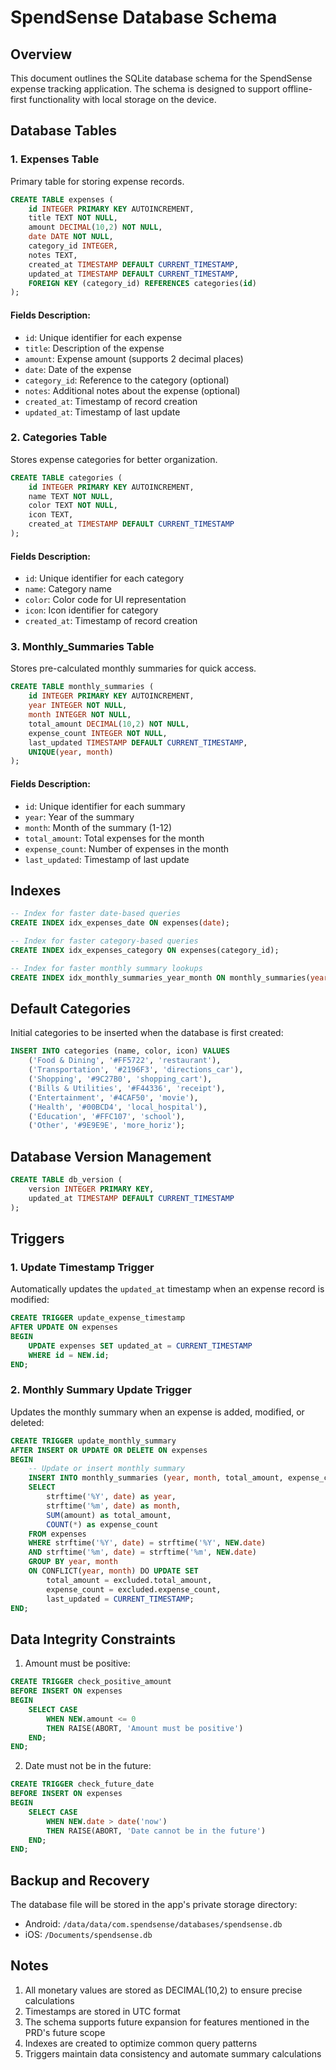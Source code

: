 # SpendSense Database Schema

## Overview
This document outlines the SQLite database schema for the SpendSense expense tracking application. The schema is designed to support offline-first functionality with local storage on the device.

## Database Tables

### 1. Expenses Table
Primary table for storing expense records.

```sql
CREATE TABLE expenses (
    id INTEGER PRIMARY KEY AUTOINCREMENT,
    title TEXT NOT NULL,
    amount DECIMAL(10,2) NOT NULL,
    date DATE NOT NULL,
    category_id INTEGER,
    notes TEXT,
    created_at TIMESTAMP DEFAULT CURRENT_TIMESTAMP,
    updated_at TIMESTAMP DEFAULT CURRENT_TIMESTAMP,
    FOREIGN KEY (category_id) REFERENCES categories(id)
);
```

#### Fields Description:
- `id`: Unique identifier for each expense
- `title`: Description of the expense
- `amount`: Expense amount (supports 2 decimal places)
- `date`: Date of the expense
- `category_id`: Reference to the category (optional)
- `notes`: Additional notes about the expense (optional)
- `created_at`: Timestamp of record creation
- `updated_at`: Timestamp of last update

### 2. Categories Table
Stores expense categories for better organization.

```sql
CREATE TABLE categories (
    id INTEGER PRIMARY KEY AUTOINCREMENT,
    name TEXT NOT NULL,
    color TEXT NOT NULL,
    icon TEXT,
    created_at TIMESTAMP DEFAULT CURRENT_TIMESTAMP
);
```

#### Fields Description:
- `id`: Unique identifier for each category
- `name`: Category name
- `color`: Color code for UI representation
- `icon`: Icon identifier for category
- `created_at`: Timestamp of record creation

### 3. Monthly_Summaries Table
Stores pre-calculated monthly summaries for quick access.

```sql
CREATE TABLE monthly_summaries (
    id INTEGER PRIMARY KEY AUTOINCREMENT,
    year INTEGER NOT NULL,
    month INTEGER NOT NULL,
    total_amount DECIMAL(10,2) NOT NULL,
    expense_count INTEGER NOT NULL,
    last_updated TIMESTAMP DEFAULT CURRENT_TIMESTAMP,
    UNIQUE(year, month)
);
```

#### Fields Description:
- `id`: Unique identifier for each summary
- `year`: Year of the summary
- `month`: Month of the summary (1-12)
- `total_amount`: Total expenses for the month
- `expense_count`: Number of expenses in the month
- `last_updated`: Timestamp of last update

## Indexes

```sql
-- Index for faster date-based queries
CREATE INDEX idx_expenses_date ON expenses(date);

-- Index for faster category-based queries
CREATE INDEX idx_expenses_category ON expenses(category_id);

-- Index for faster monthly summary lookups
CREATE INDEX idx_monthly_summaries_year_month ON monthly_summaries(year, month);
```

## Default Categories
Initial categories to be inserted when the database is first created:

```sql
INSERT INTO categories (name, color, icon) VALUES
    ('Food & Dining', '#FF5722', 'restaurant'),
    ('Transportation', '#2196F3', 'directions_car'),
    ('Shopping', '#9C27B0', 'shopping_cart'),
    ('Bills & Utilities', '#F44336', 'receipt'),
    ('Entertainment', '#4CAF50', 'movie'),
    ('Health', '#00BCD4', 'local_hospital'),
    ('Education', '#FFC107', 'school'),
    ('Other', '#9E9E9E', 'more_horiz');
```

## Database Version Management

```sql
CREATE TABLE db_version (
    version INTEGER PRIMARY KEY,
    updated_at TIMESTAMP DEFAULT CURRENT_TIMESTAMP
);
```

## Triggers

### 1. Update Timestamp Trigger
Automatically updates the `updated_at` timestamp when an expense record is modified:

```sql
CREATE TRIGGER update_expense_timestamp 
AFTER UPDATE ON expenses
BEGIN
    UPDATE expenses SET updated_at = CURRENT_TIMESTAMP
    WHERE id = NEW.id;
END;
```

### 2. Monthly Summary Update Trigger
Updates the monthly summary when an expense is added, modified, or deleted:

```sql
CREATE TRIGGER update_monthly_summary
AFTER INSERT OR UPDATE OR DELETE ON expenses
BEGIN
    -- Update or insert monthly summary
    INSERT INTO monthly_summaries (year, month, total_amount, expense_count)
    SELECT 
        strftime('%Y', date) as year,
        strftime('%m', date) as month,
        SUM(amount) as total_amount,
        COUNT(*) as expense_count
    FROM expenses
    WHERE strftime('%Y', date) = strftime('%Y', NEW.date)
    AND strftime('%m', date) = strftime('%m', NEW.date)
    GROUP BY year, month
    ON CONFLICT(year, month) DO UPDATE SET
        total_amount = excluded.total_amount,
        expense_count = excluded.expense_count,
        last_updated = CURRENT_TIMESTAMP;
END;
```

## Data Integrity Constraints

1. Amount must be positive:
```sql
CREATE TRIGGER check_positive_amount
BEFORE INSERT ON expenses
BEGIN
    SELECT CASE 
        WHEN NEW.amount <= 0 
        THEN RAISE(ABORT, 'Amount must be positive')
    END;
END;
```

2. Date must not be in the future:
```sql
CREATE TRIGGER check_future_date
BEFORE INSERT ON expenses
BEGIN
    SELECT CASE 
        WHEN NEW.date > date('now')
        THEN RAISE(ABORT, 'Date cannot be in the future')
    END;
END;
```

## Backup and Recovery
The database file will be stored in the app's private storage directory:
- Android: `/data/data/com.spendsense/databases/spendsense.db`
- iOS: `/Documents/spendsense.db`

## Notes
1. All monetary values are stored as DECIMAL(10,2) to ensure precise calculations
2. Timestamps are stored in UTC format
3. The schema supports future expansion for features mentioned in the PRD's future scope
4. Indexes are created to optimize common query patterns
5. Triggers maintain data consistency and automate summary calculations 